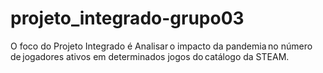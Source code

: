 # projeto_integrado-grupo03
O foco do Projeto Integrado é Analisar o impacto da pandemia no número de jogadores ativos em determinados jogos do catálogo da STEAM.

